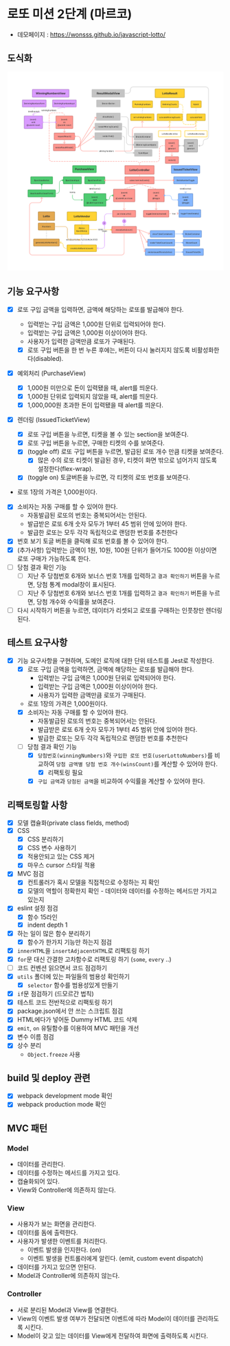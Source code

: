 # 로또 미션 2단계 (마르코)

- 데모페이지 : https://wonsss.github.io/javascript-lotto/

## 도식화

![lotto schema](/images/lotto_schema.png)

## 기능 요구사항

- [x] 로또 구입 금액을 입력하면, 금액에 해당하는 로또를 발급해야 한다.

  - 입력받는 구입 금액은 1,000원 단위로 입력되어야 한다.
  - 입력받는 구입 금액은 1,000원 이상이어야 한다.
  - 사용자가 입력한 금액만큼 로또가 구매된다.
  - [x] 로또 구입 버튼을 한 번 누른 후에는, 버튼이 다시 눌러지지 않도록 비활성화한다(disabled).

- [x] 예외처리 (PurchaseView)
  - [x] 1,000원 미만으로 돈이 입력됐을 때, alert를 띄운다.
  - [x] 1,000원 단위로 입력되지 않았을 때, alert를 띄운다.
  - [x] 1,000,000원 초과한 돈이 입력됐을 때 alert를 띄운다.
- [x] 렌더링 (IssuedTicketView)
  - [x] 로또 구입 버튼을 누르면, 티켓을 볼 수 있는 section을 보여준다.
  - [x] 로또 구입 버튼을 누르면, 구매한 티켓의 수를 보여준다.
  - [x] (toggle off) 로또 구입 버튼을 누르면, 발급된 로또 개수 만큼 티켓을 보여준다.
    - [x] 많은 수의 로또 티켓이 발급된 경우, 티켓이 화면 밖으로 넘어가지 않도록 설정한다(flex-wrap).
  - [x] (toggle on) 토글버튼을 누르면, 각 티켓의 로또 번호를 보여준다.
- 로또 1장의 가격은 1,000원이다.
- [x] 소비자는 자동 구매를 할 수 있어야 한다.
  - 자동발급된 로또의 번호는 중복되어서는 안된다.
  - 발급받은 로또 6개 숫자 모두가 1부터 45 범위 안에 있어야 한다.
  - 발급한 로또는 모두 각각 독립적으로 랜덤한 번호를 추천한다
- [x] 번호 보기 토글 버튼을 클릭해 로또 번호를 볼 수 있어야 한다.
- [x] (추가사항) 입력받는 금액이 1원, 10원, 100원 단위가 들어가도 1000원 이상이면 로또 구매가 가능하도록 한다.
- [ ] 당첨 결과 확인 기능
  - [ ] 지난 주 당첨번호 6개와 보너스 번호 1개를 입력하고 `결과 확인하기` 버튼을 누르면, 당첨 통계 modal창이 표시된다.
  - [ ] 지난 주 당첨번호 6개와 보너스 번호 1개를 입력하고 `결과 확인하기` 버튼을 누르면, 당첨 개수와 수익률을 보여준다.
- [ ] 다시 시작하기 버튼을 누르면, 데이터가 리셋되고 로또를 구매하는 인풋창만 렌더링된다.

## 테스트 요구사항

- [x] 기능 요구사항을 구현하며, 도메인 로직에 대한 단위 테스트를 Jest로 작성한다.
  - [x] 로또 구입 금액을 입력하면, 금액에 해당하는 로또를 발급해야 한다.
    - 입력받는 구입 금액은 1,000원 단위로 입력되어야 한다.
    - 입력받는 구입 금액은 1,000원 이상이어야 한다.
    - 사용자가 입력한 금액만큼 로또가 구매된다.
  - 로또 1장의 가격은 1,000원이다.
  - [x] 소비자는 자동 구매를 할 수 있어야 한다.
    - 자동발급된 로또의 번호는 중복되어서는 안된다.
    - 발급받은 로또 6개 숫자 모두가 1부터 45 범위 안에 있어야 한다.
    - 발급한 로또는 모두 각각 독립적으로 랜덤한 번호를 추천한다
  - [ ] 당첨 결과 확인 기능
    - [x] `당첨번호(winningNumbers)`와 `구입한 로또 번호(userLottoNumbers)`를 비교하여 `당첨 금액별 당첨 번호 개수(winsCount)`를 계산할 수 있어야 한다.
      - [x] 리팩토링 필요
    - [x] `구입 금액`과 `당첨된 금액`을 비교하여 수익률을 계산할 수 있어야 한다.

## 리팩토링할 사항

- [x] 모델 캡슐화(private class fields, method)
- [x] CSS
  - [x] CSS 분리하기
  - [x] CSS 변수 사용하기
  - [x] 적용안되고 있는 CSS 제거
  - [x] 마우스 cursor 스타일 적용
- [x] MVC 점검
  - [x] 컨트롤러가 혹시 모델을 직접적으로 수정하는 지 확인
  - [x] 모델의 역할이 정확한지 확인 - 데이터와 데이터를 수정하는 메서드만 가지고 있는지
- [x] eslint 설정 점검
  - [x] 함수 15라인
  - [x] indent depth 1
- [x] 하는 일이 많은 함수 분리하기
  - [x] 함수가 한가지 기능만 하는지 점검
- [x] `innerHTML`을 `insertAdjacentHTML`로 리팩토링 하기
- [x] `for`문 대신 간결한 고차함수로 리팩토링 하기 (`some`, `every` ..)
- [ ] 코드 컨벤션 읽으면서 코드 점검하기
- [x] `utils` 폴더에 있는 파일들의 범용성 확인하기
  - [x] `selector` 함수를 범용성있게 만들기
- [x] `if`문 점검하기 (드모르간 법칙)
- [x] 테스트 코드 전반적으로 리팩토링 하기
- [x] package.json에서 안 쓰는 스크립트 점검
- [x] HTML에다가 넣어둔 Dummy HTML 코드 삭제
- [x] `emit`, `on` 유틸함수를 이용하여 MVC 패턴을 개선
- [x] 변수 이름 점검
- [x] 상수 분리
  - `Object.freeze` 사용

## build 및 deploy 관련

- [x] webpack development mode 확인
- [x] webpack production mode 확인

## MVC 패턴

### Model

- 데이터를 관리한다.
- 데이터를 수정하는 메서드를 가지고 있다.
- 캡슐화되어 있다.
- View와 Controller에 의존하지 않는다.

### View

- 사용자가 보는 화면을 관리한다.
- 데이터를 돔에 출력한다.
- 사용자가 발생한 이벤트를 처리한다.
  - 이벤트 발생을 인지한다. (on)
  - 이벤트 발생을 컨트롤러에게 알린다. (emit, custom event dispatch)
- 데이터를 가지고 있으면 안된다.
- Model과 Controller에 의존하지 않는다.

### Controller

- 서로 분리된 Model과 View를 연결한다.
- View의 이벤트 발생 여부가 전달되면 이벤트에 따라 Model이 데이터를 관리하도록 시킨다.
- Model이 갖고 있는 데이터를 View에게 전달하여 화면에 출력하도록 시킨다.
